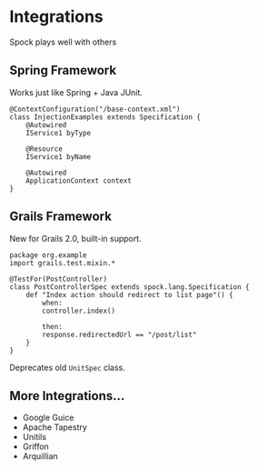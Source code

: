 # Integrations

Spock plays well with others

## Spring Framework

Works just like Spring + Java JUnit.

    @ContextConfiguration("/base-context.xml")
    class InjectionExamples extends Specification {
        @Autowired
        IService1 byType

        @Resource
        IService1 byName

        @Autowired
        ApplicationContext context
    }

## Grails Framework

New for Grails 2.0, built-in support.

    package org.example
    import grails.test.mixin.*
    
    @TestFor(PostController)
    class PostControllerSpec extends spock.lang.Specification {
        def "Index action should redirect to list page"() {
            when:
            controller.index()
        
            then:
            response.redirectedUrl == "/post/list"
        }
    }

Deprecates old `UnitSpec` class.

## More Integrations…

* Google Guice
* Apache Tapestry 
* Unitils
* Griffon
* Arquillian